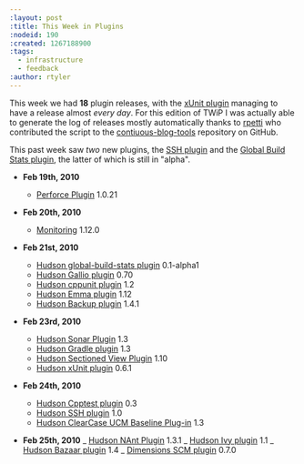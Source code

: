 ```yaml
---
:layout: post
:title: This Week in Plugins
:nodeid: 190
:created: 1267188900
:tags:
  - infrastructure
  - feedback
:author: rtyler
---
```


This week we had **18** plugin releases, with the [xUnit plugin](http://wiki.hudson-ci.org/display/HUDSON/xUnit+Plugin) managing to have a release almost _every day_. For this edition of TWiP I was actually able to generate the log of releases mostly automatically thanks to <a id="aptureLink_EgX1wHmBco" href="http://twitter.com/rpetti">rpetti</a> who contributed the script to the [contiuous-blog-tools](http://github.com/rtyler/continuous-blog-tools) repository on GitHub.

This past week saw _two_ new plugins, the [SSH plugin](http://wiki.hudson-ci.org/display/HUDSON/SSH+plugin) and the [Global Build Stats plugin](http://wiki.hudson-ci.org/display/HUDSON/Global+Build+Stats+Plugin), the latter of which is still in "alpha".

- **Feb 19th, 2010**

  - <a href="http://wiki.hudson-ci.org/display/HUDSON/Perforce+Plugin">Perforce Plugin</a> 1.0.21

- **Feb 20th, 2010**

  - <a href="http://wiki.hudson-ci.org/display/HUDSON/Monitoring">Monitoring</a> 1.12.0

- **Feb 21st, 2010**

  - <a href="http://wiki.hudson-ci.org/display/HUDSON/Global+Build+Stats+Plugin">Hudson global-build-stats plugin</a> 0.1-alpha1
  - <a href="http://wiki.hudson-ci.org/display/HUDSON/Gallio+Plugin">Hudson Gallio plugin</a> 0.70
  - <a href="http://wiki.hudson-ci.org/display/HUDSON/CppUnit+Plugin">Hudson cppunit plugin</a> 1.2
  - <a href="http://wiki.hudson-ci.org/display/HUDSON/Emma+Plugin">Hudson Emma plugin</a> 1.12
  - <a href="http://wiki.hudson-ci.org/display/HUDSON/Backup+Plugin">Hudson Backup plugin</a> 1.4.1

- **Feb 23rd, 2010**

  - <a href="http://wiki.hudson-ci.org/display/HUDSON/Sonar+Plugin">Hudson Sonar Plugin</a> 1.3
  - <a href="http://wiki.hudson-ci.org/display/HUDSON/Gradle+Plugin">Hudson Gradle plugin</a> 1.3
  - <a href="http://wiki.hudson-ci.org/display/HUDSON/Sectioned+View+Plugin">Hudson Sectioned View Plugin</a> 1.10
  - <a href="http://wiki.hudson-ci.org/display/HUDSON/xUnit+Plugin">Hudson xUnit plugin</a> 0.6.1

- **Feb 24th, 2010**

  - <a href="http://wiki.hudson-ci.org/display/HUDSON/Cpptest+Plugin">Hudson Cpptest plugin</a> 0.3
  - <a href="http://wiki.hudson-ci.org/display/HUDSON/SSH+plugin">Hudson SSH plugin</a> 1.0
  - <a href="http://wiki.hudson-ci.org/display/HUDSON/ClearCase+UCM+Baseline+Plugin">Hudson ClearCase UCM Baseline Plug-in</a> 1.3

- **Feb 25th, 2010**
_ <a href="http://wiki.hudson-ci.org/display/HUDSON/NAnt+Plugin">Hudson NAnt Plugin</a> 1.3.1
_ <a href="http://wiki.hudson-ci.org/display/HUDSON/Ivy+Plugin">Hudson Ivy plugin</a> 1.1
_ <a href="http://wiki.hudson-ci.org/display/HUDSON/Bazaar+Plugin">Hudson Bazaar plugin</a> 1.4
_ <a href="http://wiki.hudson-ci.org/display/HUDSON/Dimensions+Plugin">Dimensions SCM plugin</a> 0.7.0
<!--break-->
